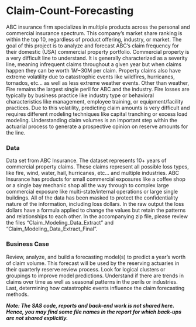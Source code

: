 # Claim-Count-Forecasting
ABC insurance firm specializes in multiple products across the personal and commercial insurance spectrum. This company’s market share ranking is within the top 10, regardless of product offering, industry, or market. The goal of this project is to analyze and forecast ABC’s claim frequency for their domestic (USA) commercial property portfolio. 
Commercial property is a very difficult line to understand. It is generally characterized as a severity line, meaning infrequent claims throughout a given year but when claims happen they can be worth $1M-$30M per claim. Property claims also have extreme volatility due to catastrophic events like wildfires, hurricanes, tornados, etc… as well as less extreme weather events. Other than weather, Fire remains the largest single peril for ABC and the industry. Fire losses are typically by business practice like industry type or behavioral characteristics like management, employee training, or equipment/facility practices. Due to this volatility, predicting claim amounts is very difficult and requires different modeling techniques like capital tranching or excess load modeling. Understanding claim volumes is an important step within the actuarial process to generate a prospective opinion on reserve amounts for the line. 

### Data

Data set from ABC Insurance. The dataset represents 10+ years of commercial property claims. These claims represent all possible loss types, like fire, wind, water, hail, hurricanes, etc… and multiple industries. ABC Insurance has products for small commercial exposures like a coffee shop or a single bay mechanic shop all the way through to complex large commercial exposure like multi-state/internal operations or large single buildings. All of the data has been masked to protect the confidentiality nature of the information, including loss dollars. In the raw output the loss dollars have a formula applied to change the values but retain the patterns and relationships to each other. In the accompanying zip file, please review the files “Claim_Modeling_Data_Extract” and “Claim_Modeling_Data_Extract_Final”.

### Business Case

Review, analyze, and build a forecasting model(s) to predict a year’s worth of claim volume. This forecast will be used by the reserving actuaries in their quarterly reserve review process. Look for logical clusters or groupings to improve model predictions. Understand if there are trends in claims over time as well as seasonal patterns in the perils or industries. Last, determining how catastrophic events influence the claim forecasting methods.

_**Note: The SAS code, reports and back-end work is not shared here. Hence, you may find some file names in the report for which back-ups are not shared explicitly.**_
